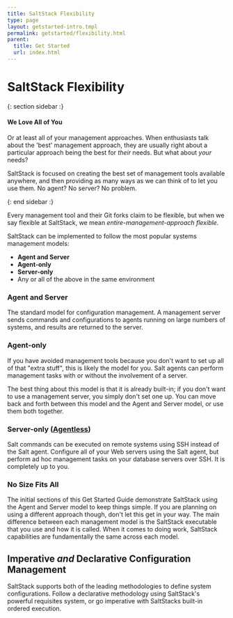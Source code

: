 ```yaml
---
title: SaltStack Flexibility
type: page
layout: getstarted-intro.tmpl
permalink: getstarted/flexibility.html
parent:
  title: Get Started
  url: index.html
---
```


# SaltStack Flexibility

{: section sidebar :}

#### We Love All of You

Or at least all of your management approaches. When enthusiasts talk
about the 'best' management approach, they are usually right about a
particular approach being the best for *their* needs. But what about
*your* needs?

SaltStack is focused on creating the best set of management tools
available anywhere, and then providing as many ways as we can think of
to let you use them. No agent? No server? No problem.

{: end sidebar :}

Every management tool and their Git forks claim to be flexible, but when
we say flexible at SaltStack, we mean *entire-management-approach
flexible*.

SaltStack can be implemented to follow the most popular systems
management models:

-   **Agent and Server**
-   **Agent-only**
-   **Server-only**
-   Any or all of the above in the same environment

### Agent and Server

The standard model for configuration management. A management server
sends commands and configurations to agents running on large numbers of
systems, and results are returned to the server.

### Agent-only

If you have avoided management tools because you don't want to set up
all of that "extra stuff", this is likely the model for you. Salt agents
can perform management tasks with or without the involvement of a
server.

The best thing about this model is that it is already built-in; if you
don't want to use a management server, you simply don't set one up. You
can move back and forth between this model and the Agent and Server
model, or use them both together.

### Server-only ([Agentless](ssh/))

Salt commands can be executed on remote systems using SSH instead of the
Salt agent. Configure all of your Web servers using the Salt agent, but
perform ad hoc management tasks on your database servers over SSH. It is
completely up to you.

### No Size Fits All

The initial sections of this Get Started Guide demonstrate SaltStack
using the Agent and Server model to keep things simple. If you are
planning on using a different approach though, don't let this get in
your way. The main difference between each management model is the
SaltStack executable that you use and how it is called. When it comes to
doing work, SaltStack capabilities are fundamentally the same across
each model.

Imperative *and* Declarative Configuration Management
-----------------------------------------------------

SaltStack supports both of the leading methodologies to define system
configurations. Follow a declarative methodology using SaltStack's
powerful requisites system, or go imperative with SaltStacks built-in
ordered execution.
